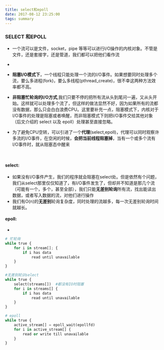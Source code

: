 ```yaml
---
title: select和epoll
date: 2017-08-12 23:25:00
tags: summary
---
```


### SELECT 和EPOLL

<!-- more -->

- 一个流可以是文件，socket，pipe 等等可以进行I/O操作的内核对象。不管是文件，还是套接字，还是管道，我们都可以把他们看作流

- 

- **阻塞I/O模式下**，一个线程只能处理一个流的I/O事件。如果想要同时处理多个流，要么多进程(fork)，要么多线程(pthread_create)，很不幸这两种方法效率都不高。

- **非阻塞忙轮询的I/O方式**,我们只要不停的把所有流从头到尾问一遍，又从头开始。这样就可以处理多个流了，但这样的做法显然不好，因为如果所有的流都没有数据，那么只会白白浪费CPU。这里要补充一点，阻塞模式下，内核对于I/O事件的处理是阻塞或者唤醒，而非阻塞模式下则把I/O事件交给其他对象（后文介绍的 select 以及 epoll）处理甚至直接忽略。

- 为了避免CPU空转，可以引进了一个**代理**(select,epoll)，代理可以同时观察许多流的I/O事件，在空闲的时候，**会把当前线程阻塞掉**，当有一个或多个流有I/O事件时，就从阻塞态中醒来

  ​

#### select:

- 如果没有I/O事件产生，我们的程序就会阻塞在select处。但是依然有个问题，我们从select那里仅仅知道了，有I/O事件发生了，但却并不知道是那几个流（可能有一个，多个，甚至全部），我们只能**无差别轮询**所有流，找出能读出数据，或者写入数据的流，对他们进行操作
- 我们有O(n)的**无差别**轮询复杂度，同时处理的流越多，每一次无差别轮询时间就越长。



#### epoll:

- ​

```python
# 忙轮询
while true {
	for i in stream[]; {
		if i has data
			read until unavailable
	}
} 

#无差别轮训select
while true {
	select(streams[])  #都没有IO时阻塞
	for i in streams[] {
		if i has data
			read until unavailable
	}
}

# epoll
while true {
	active_stream[] = epoll_wait(epollfd)
	for i in active_stream[] {
		read or write till unavailable
	}
}
```